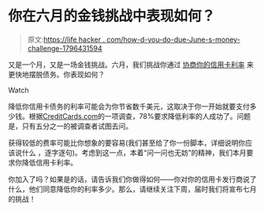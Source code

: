 # 你在六月的金钱挑战中表现如何？

> 原文:[https://life hacker . com/how-d-you-do-due-June-s-money-challenge-1796431594](https://lifehacker.com/how-d-you-do-during-june-s-money-challenge-1796431594)

又是一个月，又是一场金钱挑战。六月，我们挑战你通过 [协商你的信用卡利率](https://lifehacker.com/junes-money-challenge-cut-the-cost-of-your-credit-card-1795651432) 来更快地摆脱债务。你表现如何？

Watch

降低你信用卡债务的利率可能会为你节省数千美元，这取决于你一开始就要支付多少钱。根据[CreditCards.com](http://www.creditcards.com/credit-card-news/lower-rate-fee-waiver-poll.php)的一项调查，78%要求降低利率的人成功了。问题是，只有五分之一的被调查者试图去问。

获得较低的费率可能比你想象的要容易(我们甚至给了你一份脚本，详细说明你应该说什么 ，逐字逐句)。考虑到这一点，本着“问一问也无妨”的精神，我们本月要求你降低信用卡利率。

你加入了吗？如果是的话，请告诉我们你做得如何——你对你的信用卡发行商说了什么，他们同意降低你的利率多少。那么，请继续关注下周，届时我们将宣布七月的挑战！
